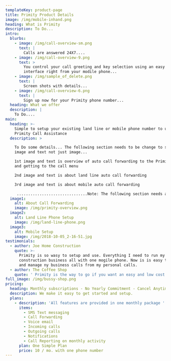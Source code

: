 ```yaml
---
templateKey: product-page
title: Primity Product Details
image: /img/mobile-inhand.png
heading: What is Primity
description: To Do...
intro:
  blurbs:
    - image: /img/call-overview-sm.png
      text: |
        Calls are answered 24X7....
    - image: /img/call-overview-9.png
      text: >
        You control your call greeting and key selection using an easy user
        interface right from your modile phone... 
    - image: /img/sample_of_delete.png
      text: |
        Screen shots with details...
    - image: /img/call-overview-6.png
      text: |
        Sign up now for your Primity phone number...
  heading: What we offer
  description: |
    To Do....
main:
  heading: >-
    Simple to setup your existing land line or mobile phone number to use
    Primity Call Assistance
  description: >

    To Do some details... The following section needs to be change to support
    image and text not just image...

    1st image and text is overview of auto call forwarding to the Primity number
    and getting to the call menu

    2nd image and text is about land line auto call forwarding

    3rd image and text is about mobile auto call forwarding

     ...............................Note: The following section needs a layout change... Similar but somewhat different to the PROD INTRO BLURBS above.
  image1:
    alt: About Call Forwarding
    image: /img/primity-overview.png
  image2:
    alt: Land Line Phone Setup
    image: /img/land-line-phone.png
  image3:
    alt: Mobile Setup
    image: /img/2018-10-05_2-16-51.jpg
testimonials:
  - author: Joe Home Construction
    quote: >-
      Primity is so wasy to setup and use. Everything I need to run my
      construction business all with one mogile phone. Now is is easy to know
      and manage ny business calls from my personal calls.
  - author: The Coffee Shop
    quote: ' Primity is the way to go if you want an easy and low cost solution for your small business. Getting the Primity Call Assistant answering calls and providing common ask for information    is a real game changes. No more missed calls and our store hours and driving directions are provided by the Primity Call Assistant while my staff and I handle onsite customers.'
full_image: /img/bussy-shop.png
pricing:
  heading: Monthly subscriptions - No Yearly Commitment - Cancel Anytime
  description: We make it easy to get started and setup.
  plans:
    - description: 'All features are provided in one monthly package '
      items:
        - SMS Text messaging
        - Call Forwarding
        - Voice email
        - Incoming calls
        - Outgoing calls
        - Notifications
        - Call Reporting on monthly activity
      plan: One Simple Plan
      price: 10 / mo. with one phone number
---
```


